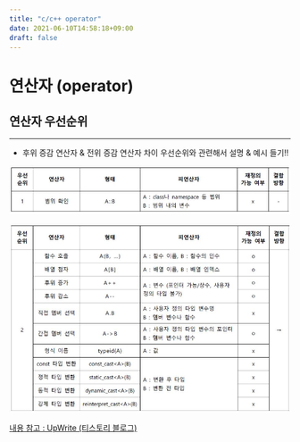 ```yaml
---
title: "c/c++ operator"
date: 2021-06-10T14:58:18+09:00
draft: false
---
```


# **연산자 (operator)**


## **연산자 우선순위**
---
* 후위 증감 연산자 & 전위 증감 연산자 차이 우선순위와 관련해서 설명 & 예시 들기!!  

![1순위](연산자_우선순위_1.jpg)  

![2순위](연산자_우선순위_2.jpg)

[내용 참고 : UpWrite (티스토리 블로그)](https://lypicfa.tistory.com/621 "C언어 이론 5 / 연산자 우선순위 및 결합 방향 표")
